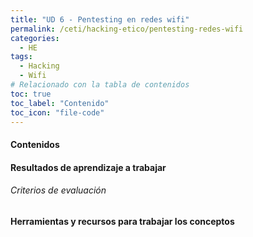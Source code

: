 ```yaml
---
title: "UD 6 - Pentesting en redes wifi"
permalink: /ceti/hacking-etico/pentesting-redes-wifi
categories:
  - HE
tags:
  - Hacking
  - Wifi
# Relacionado con la tabla de contenidos
toc: true
toc_label: "Contenido"
toc_icon: "file-code"
---
```


#### Contenidos

#### Resultados de aprendizaje a trabajar

###### Criterios de evaluación

#### Herramientas y recursos para trabajar los conceptos
